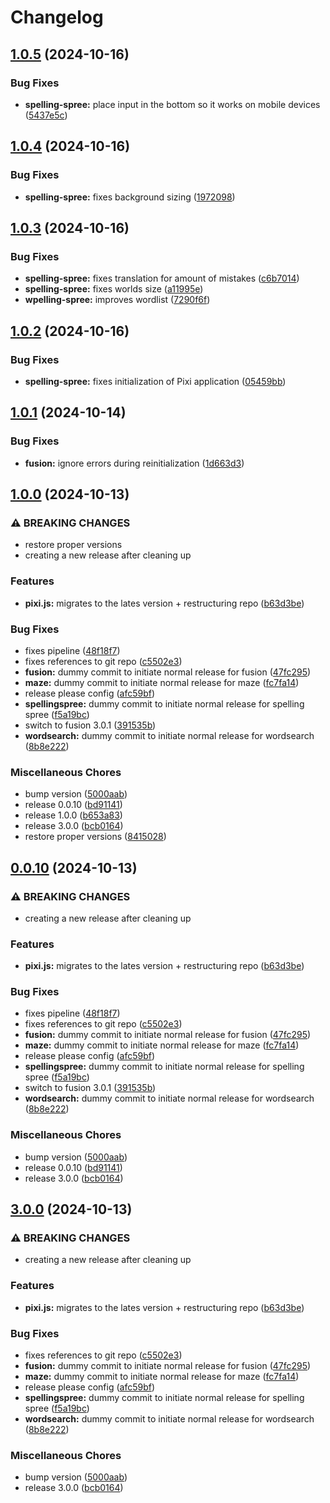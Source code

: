 # Changelog

## [1.0.5](https://github.com/laverve/fusion/compare/laverve-monorepo-v1.0.4...laverve-monorepo-v1.0.5) (2024-10-16)


### Bug Fixes

* **spelling-spree:** place input in the bottom so it works on mobile devices ([5437e5c](https://github.com/laverve/fusion/commit/5437e5c5a4615bd2944d972c13a9f0f713a6f438))

## [1.0.4](https://github.com/laverve/fusion/compare/laverve-monorepo-v1.0.3...laverve-monorepo-v1.0.4) (2024-10-16)


### Bug Fixes

* **spelling-spree:** fixes background sizing ([1972098](https://github.com/laverve/fusion/commit/1972098ce837ad89ab5397ea2932b219fec6efc1))

## [1.0.3](https://github.com/laverve/fusion/compare/laverve-monorepo-v1.0.2...laverve-monorepo-v1.0.3) (2024-10-16)


### Bug Fixes

* **spelling-spree:** fixes translation for amount of mistakes ([c6b7014](https://github.com/laverve/fusion/commit/c6b70141dcd9c30cc0f7b9871c92948a6d1a41cc))
* **spelling-spree:** fixes worlds size ([a11995e](https://github.com/laverve/fusion/commit/a11995ec50095f6fe42487cc3b474aacb5cfff4d))
* **wpelling-spree:** improves wordlist ([7290f6f](https://github.com/laverve/fusion/commit/7290f6f44bd5cac090201860a400c7c16eb67d03))

## [1.0.2](https://github.com/laverve/fusion/compare/laverve-monorepo-v1.0.1...laverve-monorepo-v1.0.2) (2024-10-16)


### Bug Fixes

* **spelling-spree:** fixes initialization of Pixi application ([05459bb](https://github.com/laverve/fusion/commit/05459bb92dfb5708990bf41d57c1ae87c52d541e))

## [1.0.1](https://github.com/laverve/fusion/compare/laverve-monorepo-v1.0.0...laverve-monorepo-v1.0.1) (2024-10-14)


### Bug Fixes

* **fusion:** ignore errors during reinitialization ([1d663d3](https://github.com/laverve/fusion/commit/1d663d39add96dd3ce80f157d97597af310d7ce6))

## [1.0.0](https://github.com/laverve/fusion/compare/laverve-monorepo-v0.0.10...laverve-monorepo-v1.0.0) (2024-10-13)


### ⚠ BREAKING CHANGES

* restore proper versions
* creating a new release after cleaning up

### Features

* **pixi.js:** migrates to the lates version + restructuring repo ([b63d3be](https://github.com/laverve/fusion/commit/b63d3bee1a53ee7933b67b8e0574701b051b9186))


### Bug Fixes

* fixes pipeline ([48f18f7](https://github.com/laverve/fusion/commit/48f18f724ab0f0087cd17d30c0f16dbadbe96f9f))
* fixes references to git repo ([c5502e3](https://github.com/laverve/fusion/commit/c5502e39d80f40db83e3d9a49b1bfb1ba1984fc1))
* **fusion:** dummy commit to initiate normal release for fusion ([47fc295](https://github.com/laverve/fusion/commit/47fc2954f9a6a6511b92a645bbf7cd53279182ca))
* **maze:** dummy commit to initiate normal release for maze ([fc7fa14](https://github.com/laverve/fusion/commit/fc7fa14be2c6be9dde9e10fd8d8431075c73c17c))
* release please config ([afc59bf](https://github.com/laverve/fusion/commit/afc59bf047fd877d4b46f8e36aba6d5ee8c45616))
* **spellingspree:** dummy commit to initiate normal release for spelling spree ([f5a19bc](https://github.com/laverve/fusion/commit/f5a19bc0b464ad59adb30931730d46fec3d8e23b))
* switch to fusion 3.0.1 ([391535b](https://github.com/laverve/fusion/commit/391535b33683f4c0f418fd201b8a4e87ad065044))
* **wordsearch:** dummy commit to initiate normal release for wordsearch ([8b8e222](https://github.com/laverve/fusion/commit/8b8e222bed81481b2ae1c3303d996676b4d2b79f))


### Miscellaneous Chores

* bump version ([5000aab](https://github.com/laverve/fusion/commit/5000aaba0487d91b51c023333dd07637167cc221))
* release 0.0.10 ([bd91141](https://github.com/laverve/fusion/commit/bd91141158bc1b90cd36315691163b22c681816b))
* release 1.0.0 ([b653a83](https://github.com/laverve/fusion/commit/b653a830d642f1694ab98eca867f5a82c8951eb8))
* release 3.0.0 ([bcb0164](https://github.com/laverve/fusion/commit/bcb0164e2024fab9bca5f217dc54ecea8f6ca4e5))
* restore proper versions ([8415028](https://github.com/laverve/fusion/commit/84150283f4f97bd7a943214d30b1abadb712fdd1))

## [0.0.10](https://github.com/laverve/fusion/compare/laverve-monorepo-v3.0.0...laverve-monorepo-v0.0.10) (2024-10-13)


### ⚠ BREAKING CHANGES

* creating a new release after cleaning up

### Features

* **pixi.js:** migrates to the lates version + restructuring repo ([b63d3be](https://github.com/laverve/fusion/commit/b63d3bee1a53ee7933b67b8e0574701b051b9186))


### Bug Fixes

* fixes pipeline ([48f18f7](https://github.com/laverve/fusion/commit/48f18f724ab0f0087cd17d30c0f16dbadbe96f9f))
* fixes references to git repo ([c5502e3](https://github.com/laverve/fusion/commit/c5502e39d80f40db83e3d9a49b1bfb1ba1984fc1))
* **fusion:** dummy commit to initiate normal release for fusion ([47fc295](https://github.com/laverve/fusion/commit/47fc2954f9a6a6511b92a645bbf7cd53279182ca))
* **maze:** dummy commit to initiate normal release for maze ([fc7fa14](https://github.com/laverve/fusion/commit/fc7fa14be2c6be9dde9e10fd8d8431075c73c17c))
* release please config ([afc59bf](https://github.com/laverve/fusion/commit/afc59bf047fd877d4b46f8e36aba6d5ee8c45616))
* **spellingspree:** dummy commit to initiate normal release for spelling spree ([f5a19bc](https://github.com/laverve/fusion/commit/f5a19bc0b464ad59adb30931730d46fec3d8e23b))
* switch to fusion 3.0.1 ([391535b](https://github.com/laverve/fusion/commit/391535b33683f4c0f418fd201b8a4e87ad065044))
* **wordsearch:** dummy commit to initiate normal release for wordsearch ([8b8e222](https://github.com/laverve/fusion/commit/8b8e222bed81481b2ae1c3303d996676b4d2b79f))


### Miscellaneous Chores

* bump version ([5000aab](https://github.com/laverve/fusion/commit/5000aaba0487d91b51c023333dd07637167cc221))
* release 0.0.10 ([bd91141](https://github.com/laverve/fusion/commit/bd91141158bc1b90cd36315691163b22c681816b))
* release 3.0.0 ([bcb0164](https://github.com/laverve/fusion/commit/bcb0164e2024fab9bca5f217dc54ecea8f6ca4e5))

## [3.0.0](https://github.com/laverve/fusion/compare/laverve-monorepo-v3.0.0...laverve-monorepo-v3.0.0) (2024-10-13)


### ⚠ BREAKING CHANGES

* creating a new release after cleaning up

### Features

* **pixi.js:** migrates to the lates version + restructuring repo ([b63d3be](https://github.com/laverve/fusion/commit/b63d3bee1a53ee7933b67b8e0574701b051b9186))


### Bug Fixes

* fixes references to git repo ([c5502e3](https://github.com/laverve/fusion/commit/c5502e39d80f40db83e3d9a49b1bfb1ba1984fc1))
* **fusion:** dummy commit to initiate normal release for fusion ([47fc295](https://github.com/laverve/fusion/commit/47fc2954f9a6a6511b92a645bbf7cd53279182ca))
* **maze:** dummy commit to initiate normal release for maze ([fc7fa14](https://github.com/laverve/fusion/commit/fc7fa14be2c6be9dde9e10fd8d8431075c73c17c))
* release please config ([afc59bf](https://github.com/laverve/fusion/commit/afc59bf047fd877d4b46f8e36aba6d5ee8c45616))
* **spellingspree:** dummy commit to initiate normal release for spelling spree ([f5a19bc](https://github.com/laverve/fusion/commit/f5a19bc0b464ad59adb30931730d46fec3d8e23b))
* **wordsearch:** dummy commit to initiate normal release for wordsearch ([8b8e222](https://github.com/laverve/fusion/commit/8b8e222bed81481b2ae1c3303d996676b4d2b79f))


### Miscellaneous Chores

* bump version ([5000aab](https://github.com/laverve/fusion/commit/5000aaba0487d91b51c023333dd07637167cc221))
* release 3.0.0 ([bcb0164](https://github.com/laverve/fusion/commit/bcb0164e2024fab9bca5f217dc54ecea8f6ca4e5))
